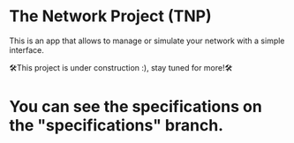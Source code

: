 # The Network Project (TNP)
This is an app that allows to manage or simulate your network with a simple interface.

🛠This project is under construction :), stay tuned for more!🛠

# You can see the specifications on the "specifications" branch.

